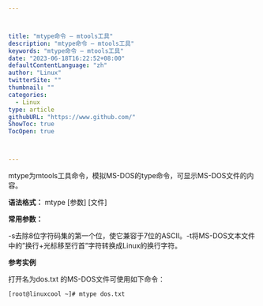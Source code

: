 ```yaml
---



title: "mtype命令 – mtools工具"
description: "mtype命令 – mtools工具"
keywords: "mtype命令 – mtools工具"
date: "2023-06-18T16:22:52+08:00"
defaultContentLanguage: "zh"
author: "Linux"
twitterSite: ""
thumbnail: ""
categories:
  - Linux
type: article
githubURL: "https://www.github.com/"
ShowToc: true
TocOpen: true



---
```


mtype为mtools工具命令，模拟MS-DOS的type命令，可显示MS-DOS文件的内容。

**语法格式：** mtype [参数] [文件]

**常用参数：**

-s去除8位字符码集的第一个位，使它兼容于7位的ASCII。-t将MS-DOS文本文件中的”换行+光标移至行首”字符转换成Linux的换行字符。

**参考实例**

打开名为dos.txt 的MS-DOS文件可使用如下命令：

```
[root@linuxcool ~]# mtype dos.txt
```